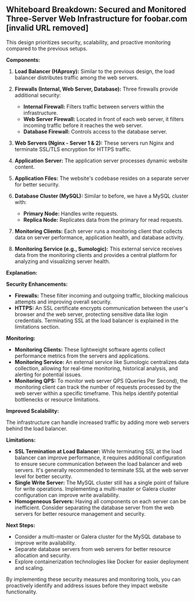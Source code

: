 ## Whiteboard Breakdown: Secured and Monitored Three-Server Web Infrastructure for foobar.com [invalid URL removed]

This design prioritizes security, scalability, and proactive monitoring compared to the previous setups.

**Components:**

1. **Load Balancer (HAproxy):** Similar to the previous design, the load balancer distributes traffic among the web servers.

2. **Firewalls (Internal, Web Server, Database):** Three firewalls provide additional security:

    * **Internal Firewall:** Filters traffic between servers within the infrastructure.
    * **Web Server Firewall:** Located in front of each web server, it filters incoming traffic before it reaches the web server. 
    * **Database Firewall:** Controls access to the database server.

3. **Web Servers (Nginx - Server 1 & 2):** These servers run Nginx and terminate SSL/TLS encryption for HTTPS traffic.

4. **Application Server:** The application server processes dynamic website content.

5. **Application Files:** The website's codebase resides on a separate server for better security.

6. **Database Cluster (MySQL):** Similar to before, we have a MySQL cluster with:

    * **Primary Node:** Handles write requests.
    * **Replica Node:** Replicates data from the primary for read requests.

7. **Monitoring Clients:**  Each server runs a monitoring client that collects data on server performance, application health, and database activity.

8. **Monitoring Service (e.g., Sumologic):** This external service receives data from the monitoring clients and provides a central platform for analyzing and visualizing server health.

**Explanation:**

**Security Enhancements:**

* **Firewalls:** These filter incoming and outgoing traffic, blocking malicious attempts and improving overall security.
* **HTTPS:**  An SSL certificate encrypts communication between the user's browser and the web server, protecting sensitive data like login credentials.  Terminating SSL at the load balancer is explained in the limitations section.

**Monitoring:**

* **Monitoring Clients:** These lightweight software agents collect performance metrics from the servers and applications.
* **Monitoring Service:**  An external service like Sumologic centralizes data collection, allowing for real-time monitoring, historical analysis, and alerting for potential issues. 
* **Monitoring QPS:** To monitor web server QPS (Queries Per Second), the monitoring client can track the number of requests processed by the web server within a specific timeframe. This helps identify potential bottlenecks or resource limitations.


**Improved Scalability:**

The infrastructure can handle increased traffic by adding more web servers behind the load balancer.

**Limitations:**

* **SSL Termination at Load Balancer:** While terminating SSL at the load balancer can improve performance, it requires additional configuration to ensure secure communication between the load balancer and web servers. It's generally recommended to terminate SSL at the web server level for better security.
* **Single Write Server:** The MySQL cluster still has a single point of failure for write operations. Implementing a multi-master or Galera cluster configuration can improve write availability.
* **Homogeneous Servers:**  Having all components on each server can be inefficient. Consider separating the database server from the web servers for better resource management and security.

**Next Steps:**

* Consider a multi-master or Galera cluster for the MySQL database to improve write availability.
* Separate database servers from web servers for better resource allocation and security.
* Explore containerization technologies like Docker for easier deployment and scaling.

By implementing these security measures and monitoring tools, you can proactively identify and address issues before they impact website functionality. 
